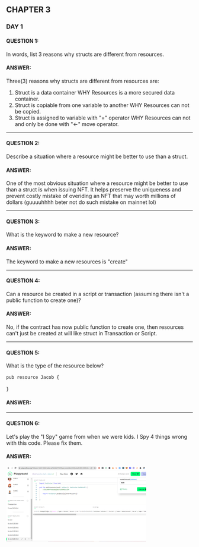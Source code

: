 ## CHAPTER 3

### DAY 1


#### QUESTION 1: 
In words, list 3 reasons why structs are different from resources.
#### ANSWER: 
Three(3) reasons why structs are different from resources are:
1. Struct is a data container WHY Resources is a more secured data container.
2. Struct is copiable from one variable to another WHY Resources can not be copied.
3. Struct is assigned to variable with "=" operator WHY Resources can not and only be done with "<-" move operator.

 <hr>
  
#### QUESTION 2: 
Describe a situation where a resource might be better to use than a struct.
#### ANSWER:
One of the most obvious situation where a resource might be better to use than a struct is when issuing NFT. 
It helps preserve the uniqueness and prevent costly mistake of overiding an NFT that may worth millions of dollars 
(guuuuhhhh beter not do such mistake on mainnet lol)

<hr>
  
#### QUESTION 3: 
What is the keyword to make a new resource?
#### ANSWER: 
The keyword to make a new resources is "create"

<hr>
  
#### QUESTION 4: 
Can a resource be created in a script or transaction (assuming there isn't a public function to create one)?
#### ANSWER:
No, if the contract has now public function to create one, then resources can't just be created at will like struct in Transaction or Script.

<hr>
  
#### QUESTION 5: 
What is the type of the resource below?
```cadence
pub resource Jacob {

}
```
#### ANSWER:


<hr>

  
#### QUESTION 6: 
Let's play the "I Spy" game from when we were kids. I Spy 4 things wrong with this code. Please fix them.
#### ANSWER:
<img src="https://github.com/SolomonFoskaay/cadence-edao-bootcamp-quest/blob/main/screenshots/EmeraldDAO-Cadence-Chapter2-Day4-Quests-5-Script.png" width="75%" height="75%">
